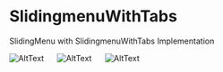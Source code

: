 SlidingmenuWithTabs
===================

SlidingMenu with SlidingmenuWithTabs Implementation

![AltText](http://i62.tinypic.com/iwht8z.png) &nbsp;&nbsp;&nbsp;&nbsp;                          ![AltText](http://i61.tinypic.com/99dwli.png)  &nbsp;&nbsp;&nbsp;&nbsp;  ![AltText](http://i59.tinypic.com/295d5j5.png) 
